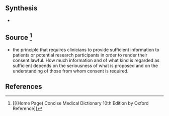 ## Synthesis
- 
## Source [^1]
- the principle that requires clinicians to provide sufficient information to patients or potential research participants in order to render their consent lawful. How much information and of what kind is regarded as sufficient depends on the seriousness of what is proposed and on the understanding of those from whom consent is required.
## References

[^1]: [[(Home Page) Concise Medical Dictionary 10th Edition by Oxford Reference]]